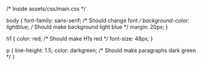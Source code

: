 /* Inside assets/css/main.css */

body {
    font-family: sans-serif; /* Should change font */
    background-color: lightblue; /* Should make background light blue */
    margin: 20px;
}

h1 {
    color: red; /* Should make H1s red */
    font-size: 48px;
}

p {
    line-height: 1.5;
    color: darkgreen; /* Should make paragraphs dark green */
}
